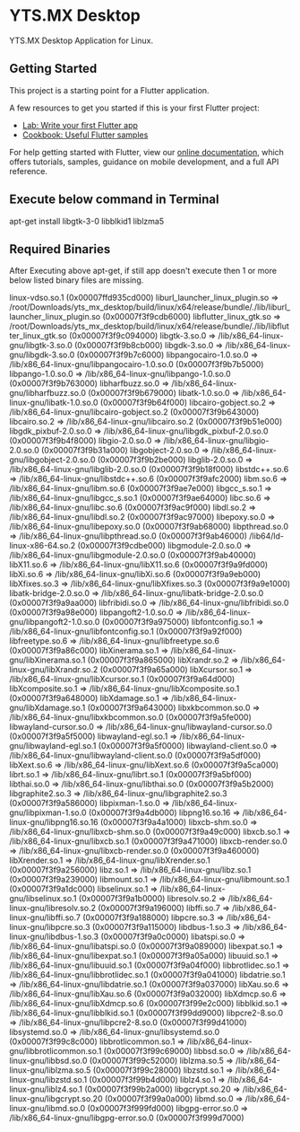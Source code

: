 # YTS.MX Desktop

YTS.MX Desktop Application for Linux.

## Getting Started

This project is a starting point for a Flutter application.

A few resources to get you started if this is your first Flutter project:

- [Lab: Write your first Flutter app](https://flutter.dev/docs/get-started/codelab)
- [Cookbook: Useful Flutter samples](https://flutter.dev/docs/cookbook)

For help getting started with Flutter, view our
[online documentation](https://flutter.dev/docs), which offers tutorials,
samples, guidance on mobile development, and a full API reference.

## Execute below command in Terminal

apt-get install libgtk-3-0 libblkid1 liblzma5

## Required Binaries

After Executing above apt-get, if still app doesn't execute then 1 or more below listed binary files are missing.

linux-vdso.so.1 (0x00007ffd935cd000)
        liburl_launcher_linux_plugin.so => /root/Downloads/yts_mx_desktop/build/linux/x64/release/bundle/./lib/liburl_launcher_linux_plugin.so (0x00007f3f9cdb6000)
        libflutter_linux_gtk.so => /root/Downloads/yts_mx_desktop/build/linux/x64/release/bundle/./lib/libflutter_linux_gtk.so (0x00007f3f9c094000)
        libgtk-3.so.0 => /lib/x86_64-linux-gnu/libgtk-3.so.0 (0x00007f3f9b8cb000)
        libgdk-3.so.0 => /lib/x86_64-linux-gnu/libgdk-3.so.0 (0x00007f3f9b7c6000)
        libpangocairo-1.0.so.0 => /lib/x86_64-linux-gnu/libpangocairo-1.0.so.0 (0x00007f3f9b7b5000)
        libpango-1.0.so.0 => /lib/x86_64-linux-gnu/libpango-1.0.so.0 (0x00007f3f9b763000)
        libharfbuzz.so.0 => /lib/x86_64-linux-gnu/libharfbuzz.so.0 (0x00007f3f9b679000)
        libatk-1.0.so.0 => /lib/x86_64-linux-gnu/libatk-1.0.so.0 (0x00007f3f9b64f000)
        libcairo-gobject.so.2 => /lib/x86_64-linux-gnu/libcairo-gobject.so.2 (0x00007f3f9b643000)
        libcairo.so.2 => /lib/x86_64-linux-gnu/libcairo.so.2 (0x00007f3f9b51e000)
        libgdk_pixbuf-2.0.so.0 => /lib/x86_64-linux-gnu/libgdk_pixbuf-2.0.so.0 (0x00007f3f9b4f8000)
        libgio-2.0.so.0 => /lib/x86_64-linux-gnu/libgio-2.0.so.0 (0x00007f3f9b31a000)
        libgobject-2.0.so.0 => /lib/x86_64-linux-gnu/libgobject-2.0.so.0 (0x00007f3f9b2be000)
        libglib-2.0.so.0 => /lib/x86_64-linux-gnu/libglib-2.0.so.0 (0x00007f3f9b18f000)
        libstdc++.so.6 => /lib/x86_64-linux-gnu/libstdc++.so.6 (0x00007f3f9afc2000)
        libm.so.6 => /lib/x86_64-linux-gnu/libm.so.6 (0x00007f3f9ae7e000)
        libgcc_s.so.1 => /lib/x86_64-linux-gnu/libgcc_s.so.1 (0x00007f3f9ae64000)
        libc.so.6 => /lib/x86_64-linux-gnu/libc.so.6 (0x00007f3f9ac9f000)
        libdl.so.2 => /lib/x86_64-linux-gnu/libdl.so.2 (0x00007f3f9ac97000)
        libepoxy.so.0 => /lib/x86_64-linux-gnu/libepoxy.so.0 (0x00007f3f9ab68000)
        libpthread.so.0 => /lib/x86_64-linux-gnu/libpthread.so.0 (0x00007f3f9ab46000)
        /lib64/ld-linux-x86-64.so.2 (0x00007f3f9cdbe000)
        libgmodule-2.0.so.0 => /lib/x86_64-linux-gnu/libgmodule-2.0.so.0 (0x00007f3f9ab40000)
        libX11.so.6 => /lib/x86_64-linux-gnu/libX11.so.6 (0x00007f3f9a9fd000)
        libXi.so.6 => /lib/x86_64-linux-gnu/libXi.so.6 (0x00007f3f9a9eb000)
        libXfixes.so.3 => /lib/x86_64-linux-gnu/libXfixes.so.3 (0x00007f3f9a9e1000)
        libatk-bridge-2.0.so.0 => /lib/x86_64-linux-gnu/libatk-bridge-2.0.so.0 (0x00007f3f9a9aa000)
        libfribidi.so.0 => /lib/x86_64-linux-gnu/libfribidi.so.0 (0x00007f3f9a98e000)
        libpangoft2-1.0.so.0 => /lib/x86_64-linux-gnu/libpangoft2-1.0.so.0 (0x00007f3f9a975000)
        libfontconfig.so.1 => /lib/x86_64-linux-gnu/libfontconfig.so.1 (0x00007f3f9a92f000)
        libfreetype.so.6 => /lib/x86_64-linux-gnu/libfreetype.so.6 (0x00007f3f9a86c000)
        libXinerama.so.1 => /lib/x86_64-linux-gnu/libXinerama.so.1 (0x00007f3f9a865000)
        libXrandr.so.2 => /lib/x86_64-linux-gnu/libXrandr.so.2 (0x00007f3f9a65a000)
        libXcursor.so.1 => /lib/x86_64-linux-gnu/libXcursor.so.1 (0x00007f3f9a64d000)
        libXcomposite.so.1 => /lib/x86_64-linux-gnu/libXcomposite.so.1 (0x00007f3f9a648000)
        libXdamage.so.1 => /lib/x86_64-linux-gnu/libXdamage.so.1 (0x00007f3f9a643000)
        libxkbcommon.so.0 => /lib/x86_64-linux-gnu/libxkbcommon.so.0 (0x00007f3f9a5fe000)
        libwayland-cursor.so.0 => /lib/x86_64-linux-gnu/libwayland-cursor.so.0 (0x00007f3f9a5f5000)
        libwayland-egl.so.1 => /lib/x86_64-linux-gnu/libwayland-egl.so.1 (0x00007f3f9a5f0000)
        libwayland-client.so.0 => /lib/x86_64-linux-gnu/libwayland-client.so.0 (0x00007f3f9a5df000)
        libXext.so.6 => /lib/x86_64-linux-gnu/libXext.so.6 (0x00007f3f9a5ca000)
        librt.so.1 => /lib/x86_64-linux-gnu/librt.so.1 (0x00007f3f9a5bf000)
        libthai.so.0 => /lib/x86_64-linux-gnu/libthai.so.0 (0x00007f3f9a5b2000)
        libgraphite2.so.3 => /lib/x86_64-linux-gnu/libgraphite2.so.3 (0x00007f3f9a586000)
        libpixman-1.so.0 => /lib/x86_64-linux-gnu/libpixman-1.so.0 (0x00007f3f9a4db000)
        libpng16.so.16 => /lib/x86_64-linux-gnu/libpng16.so.16 (0x00007f3f9a4a1000)
        libxcb-shm.so.0 => /lib/x86_64-linux-gnu/libxcb-shm.so.0 (0x00007f3f9a49c000)
        libxcb.so.1 => /lib/x86_64-linux-gnu/libxcb.so.1 (0x00007f3f9a471000)
        libxcb-render.so.0 => /lib/x86_64-linux-gnu/libxcb-render.so.0 (0x00007f3f9a460000)
        libXrender.so.1 => /lib/x86_64-linux-gnu/libXrender.so.1 (0x00007f3f9a256000)
        libz.so.1 => /lib/x86_64-linux-gnu/libz.so.1 (0x00007f3f9a239000)
        libmount.so.1 => /lib/x86_64-linux-gnu/libmount.so.1 (0x00007f3f9a1dc000)
        libselinux.so.1 => /lib/x86_64-linux-gnu/libselinux.so.1 (0x00007f3f9a1b0000)
        libresolv.so.2 => /lib/x86_64-linux-gnu/libresolv.so.2 (0x00007f3f9a196000)
        libffi.so.7 => /lib/x86_64-linux-gnu/libffi.so.7 (0x00007f3f9a188000)
        libpcre.so.3 => /lib/x86_64-linux-gnu/libpcre.so.3 (0x00007f3f9a115000)
        libdbus-1.so.3 => /lib/x86_64-linux-gnu/libdbus-1.so.3 (0x00007f3f9a0c0000)
        libatspi.so.0 => /lib/x86_64-linux-gnu/libatspi.so.0 (0x00007f3f9a089000)
        libexpat.so.1 => /lib/x86_64-linux-gnu/libexpat.so.1 (0x00007f3f9a05a000)
        libuuid.so.1 => /lib/x86_64-linux-gnu/libuuid.so.1 (0x00007f3f9a04f000)
        libbrotlidec.so.1 => /lib/x86_64-linux-gnu/libbrotlidec.so.1 (0x00007f3f9a041000)
        libdatrie.so.1 => /lib/x86_64-linux-gnu/libdatrie.so.1 (0x00007f3f9a037000)
        libXau.so.6 => /lib/x86_64-linux-gnu/libXau.so.6 (0x00007f3f9a032000)
        libXdmcp.so.6 => /lib/x86_64-linux-gnu/libXdmcp.so.6 (0x00007f3f99e2c000)
        libblkid.so.1 => /lib/x86_64-linux-gnu/libblkid.so.1 (0x00007f3f99dd9000)
        libpcre2-8.so.0 => /lib/x86_64-linux-gnu/libpcre2-8.so.0 (0x00007f3f99d41000)
        libsystemd.so.0 => /lib/x86_64-linux-gnu/libsystemd.so.0 (0x00007f3f99c8c000)
        libbrotlicommon.so.1 => /lib/x86_64-linux-gnu/libbrotlicommon.so.1 (0x00007f3f99c69000)
        libbsd.so.0 => /lib/x86_64-linux-gnu/libbsd.so.0 (0x00007f3f99c52000)
        liblzma.so.5 => /lib/x86_64-linux-gnu/liblzma.so.5 (0x00007f3f99c28000)
        libzstd.so.1 => /lib/x86_64-linux-gnu/libzstd.so.1 (0x00007f3f99b4d000)
        liblz4.so.1 => /lib/x86_64-linux-gnu/liblz4.so.1 (0x00007f3f99b2a000)
        libgcrypt.so.20 => /lib/x86_64-linux-gnu/libgcrypt.so.20 (0x00007f3f99a0a000)
        libmd.so.0 => /lib/x86_64-linux-gnu/libmd.so.0 (0x00007f3f999fd000)
        libgpg-error.so.0 => /lib/x86_64-linux-gnu/libgpg-error.so.0 (0x00007f3f999d7000)
